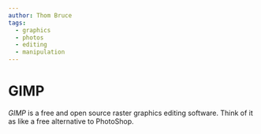```yaml
---
author: Thom Bruce
tags:
  - graphics
  - photos
  - editing
  - manipulation
---
```


# GIMP

_GIMP_ is a free and open source raster graphics editing software. Think of it as like a free alternative to PhotoShop.
